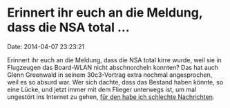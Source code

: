 Erinnert ihr euch an die Meldung, dass die NSA total \...
=========================================================

Date: 2014-04-07 23:23:21

Erinnert ihr euch an die Meldung, dass die NSA total kirre wurde, weil
sie in Flugzeugen das Board-WLAN nicht abschnorcheln konnten? Das hat
auch Glenn Greenwald in seinem 30c3-Vortrag extra nochmal angesprochen,
weil es so absurd war. Wer sich dachte, dass das Bestand haben könnte,
so eine Lücke, und jetzt immer mit dem Flieger unterwegs ist, um mal
ungestört ins Internet zu gehen, [für den habe ich schlechte
Nachrichten](http://pando.com/2014/04/07/documents-show-gogo-boasted-of-helping-law-enforcement-agencies-spy-on-in-flight-wifi/).
